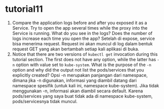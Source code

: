 # tutorial11
1.  Compare the application logs before and after you exposed it as a Service. Try to open the app several times while the proxy into the Service is running. What do you see in the logs? Does the number of logs increase each time you open the app?
   Setelah di expose, service bisa menerima request. Request ini akan muncul di log dalam bentuk request GET yang akan bertambah setiap kali aplikasi di buka.
2. Notice that there are two versions of `kubectl get` invocation during this tutorial section. The first does not have any option, while the latter has `-n` option with value set to `kube-system`. What is the purpose of the `-n` option and why did the output not list the pods/services that you explicitly created?
   Opsi -n merupakan panjangan dari namespace, dimana jika -n digunakan, informasi yang diambil datang dari namespace spesifik (untuk kali ini, namespace kube-system). Jika tidak menggunakan -n, informasi akan diambil secara default. Karena pods/services yang saya buat tidak ada di namespace kube-system, pods/servicesnya tidak muncul.

